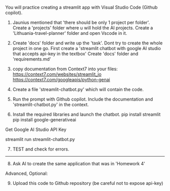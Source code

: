 You will practice creating a streamlit app with Visual Studio Code (Github copilot).

1. Jaunius mentioned that 'there should be only 1 project per folder'. 
Create a 'projects' folder where u will hold the AI projects.
Create a 'Lithuania-travel-planner' folder and open Vscode in it.

2. Create 'docs' folder and write up the 'task'. 
Dont try to create the whole project in one go.
First create a 'streamlit chatbot with google AI studio that accepts api-key in the textbox'
Create 'docs' folder and 'requirements.md'

3. copy documentation from Context7 into your files:
https://context7.com/websites/streamlit_io
https://context7.com/googleapis/python-genai

4. Create a file 'streamlit-chatbot.py' which will contain the code.

5. Run the prompt with Github copilot. Include the documentation and 'streamlit-chatbot.py' in the context.

6. Install the required libraries and launch the chatbot.
pip install streamlit
pip install google-generativeai

Get Google AI Studio API Key

streamlit run streamlit-chatbot.py

7. TEST and check for errors.

---------------------------------------------------

8. Ask AI to create the same application that was in 'Homework 4'

Advanced, Optional:

9. Upload this code to Github repository (be careful not to expose api-key)